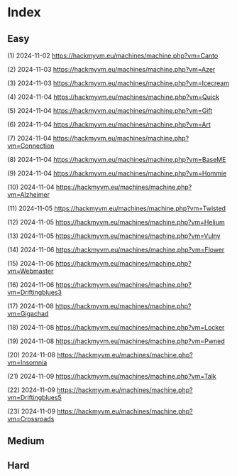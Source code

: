 # Index

## Easy

(1) 2024-11-02 https://hackmyvm.eu/machines/machine.php?vm=Canto

(2) 2024-11-03 https://hackmyvm.eu/machines/machine.php?vm=Azer

(3) 2024-11-03 https://hackmyvm.eu/machines/machine.php?vm=Icecream

(4) 2024-11-04 https://hackmyvm.eu/machines/machine.php?vm=Quick

(5) 2024-11-04 https://hackmyvm.eu/machines/machine.php?vm=Gift

(6) 2024-11-04 https://hackmyvm.eu/machines/machine.php?vm=Art

(7) 2024-11-04 https://hackmyvm.eu/machines/machine.php?vm=Connection

(8) 2024-11-04 https://hackmyvm.eu/machines/machine.php?vm=BaseME

(9) 2024-11-04 https://hackmyvm.eu/machines/machine.php?vm=Hommie

(10) 2024-11-04 https://hackmyvm.eu/machines/machine.php?vm=Alzheimer

(11) 2024-11-05 https://hackmyvm.eu/machines/machine.php?vm=Twisted

(12) 2024-11-05 https://hackmyvm.eu/machines/machine.php?vm=Helium

(13) 2024-11-05 https://hackmyvm.eu/machines/machine.php?vm=Vulny

(14) 2024-11-06 https://hackmyvm.eu/machines/machine.php?vm=Flower

(15) 2024-11-06 https://hackmyvm.eu/machines/machine.php?vm=Webmaster

(16) 2024-11-06 https://hackmyvm.eu/machines/machine.php?vm=Driftingblues3

(17) 2024-11-08 https://hackmyvm.eu/machines/machine.php?vm=Gigachad

(18) 2024-11-08 https://hackmyvm.eu/machines/machine.php?vm=Locker

(19) 2024-11-08 https://hackmyvm.eu/machines/machine.php?vm=Pwned

(20) 2024-11-08 https://hackmyvm.eu/machines/machine.php?vm=Insomnia

(21) 2024-11-09 https://hackmyvm.eu/machines/machine.php?vm=Talk

(22) 2024-11-09 https://hackmyvm.eu/machines/machine.php?vm=Driftingblues5

(23) 2024-11-09 https://hackmyvm.eu/machines/machine.php?vm=Crossroads

## Medium

## Hard
